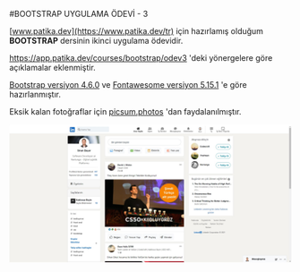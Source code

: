 #BOOTSTRAP UYGULAMA ÖDEVİ - 3

[www.patika.dev](https://www.patika.dev/tr) için hazırlamış olduğum **BOOTSTRAP** dersinin ikinci uygulama ödevidir.

https://app.patika.dev/courses/bootstrap/odev3 'deki yönergelere göre açıklamalar eklenmiştir.

[Bootstrap versiyon 4.6.0](https://getbootstrap.com/docs/4.6/getting-started/introduction/)  ve [Fontawesome versiyon 5.15.1](https://fontawesome.com/v5/search) 'e göre hazırlanmıştır.

Eksik kalan fotoğraflar için [picsum.photos](https://picsum.photos/) 'dan faydalanılmıştır.

![](./BOOTSTRAP%20Uygulama%20%C3%96devi%203.jpg/)

